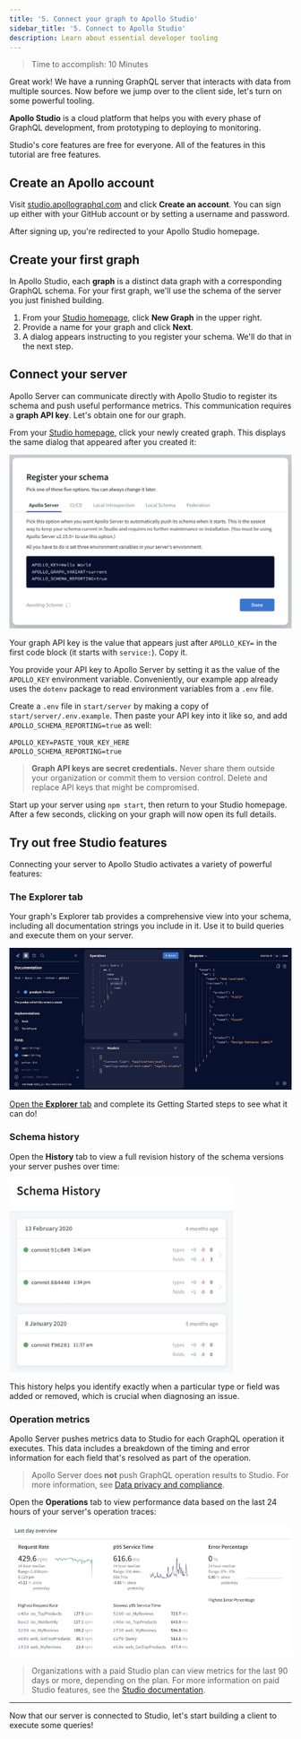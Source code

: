 ```yaml
---
title: '5. Connect your graph to Apollo Studio'
sidebar_title: '5. Connect to Apollo Studio'
description: Learn about essential developer tooling
---
```


> Time to accomplish: 10 Minutes

Great work! We have a running GraphQL server that interacts with data from multiple sources. Now before we jump over to the client side, let's turn on some powerful tooling.

**Apollo Studio** is a cloud platform that helps you with every phase of GraphQL development, from prototyping to deploying to monitoring.

Studio's core features are free for everyone. All of the features in this tutorial are free features.

## Create an Apollo account

Visit [studio.apollographql.com](https://studio.apollographql.com) and click **Create an account**. You can sign up either with your GitHub account or by setting a username and password.

After signing up, you're redirected to your Apollo Studio homepage.

## Create your first graph

In Apollo Studio, each **graph** is a distinct data graph with a corresponding GraphQL schema. For your first graph, we'll use the schema of the server you just finished building.

1. From your [Studio homepage](https://studio.apollographql.com), click **New Graph** in the upper right.
2. Provide a name for your graph and click **Next**.
3. A dialog appears instructing to you register your schema. We'll do that in the next step.

## Connect your server

Apollo Server can communicate directly with Apollo Studio to register its schema and push useful performance metrics. This communication requires a **graph API key**. Let's obtain one for our graph.

From your [Studio homepage](https://studio.apollographql.com), click your newly created graph. This displays the same dialog that appeared after you created it:

<img src="../img/register-schema.png" class="screenshot" width="600"></img>

Your graph API key is the value that appears just after `APOLLO_KEY=` in the first code block (it starts with `service:`). Copy it.

You provide your API key to Apollo Server by setting it as the value of the `APOLLO_KEY` environment variable. Conveniently, our example app already uses the `dotenv` package to read environment variables from a `.env` file.

Create a `.env` file in `start/server` by making a copy of `start/server/.env.example`. Then paste your API key into it like so, and add `APOLLO_SCHEMA_REPORTING=true` as well:

```none:title=.env
APOLLO_KEY=PASTE_YOUR_KEY_HERE
APOLLO_SCHEMA_REPORTING=true
```

> **Graph API keys are secret credentials.** Never share them outside your organization or commit them to version control. Delete and replace API keys that might be compromised.


Start up your server using `npm start`, then return to your Studio homepage. After a few seconds, clicking on your graph will now open its full details.

## Try out free Studio features

Connecting your server to Apollo Studio activates a variety of powerful features: 

### The Explorer tab

Your graph's Explorer tab provides a comprehensive view into your schema, including all documentation strings you include in it. Use it to build queries and execute them on your server.

<img src="../img/explorer-tab.jpg" alt="Studio Explorer tab" class="screenshot"></img>

[Open the **Explorer** tab](https://studio.apollographql.com/explorer) and complete its Getting Started steps to see what it can do!

### Schema history

Open the **History** tab to view a full revision history of the schema versions your server pushes over time:

<img src="../img/schema-history/schema-history.jpg" class="screenshot" width="400"></img>

This history helps you identify exactly when a particular type or field was added or removed, which is crucial when diagnosing an issue.

### Operation metrics

Apollo Server pushes metrics data to Studio for each GraphQL operation it executes. This data includes a breakdown of the timing and error information for each field that's resolved as part of the operation.

> Apollo Server does **not** push GraphQL operation results to Studio. For more information, see [Data privacy and compliance](https://www.apollographql.com/docs/studio/data-privacy/).

Open the **Operations** tab to view performance data based on the last 24 hours of your server's operation traces:

<img src="../img/operations-tab.jpg" alt="Studio Explorer tab" class="screenshot"></img>

> Organizations with a paid Studio plan can view metrics for the last 90 days or more, depending on the plan.  For more information on paid Studio features, see the [Studio documentation](https://www.apollographql.com/docs/studio/).

<hr/>

Now that our server is connected to Studio, let's start building a client to execute some queries!
